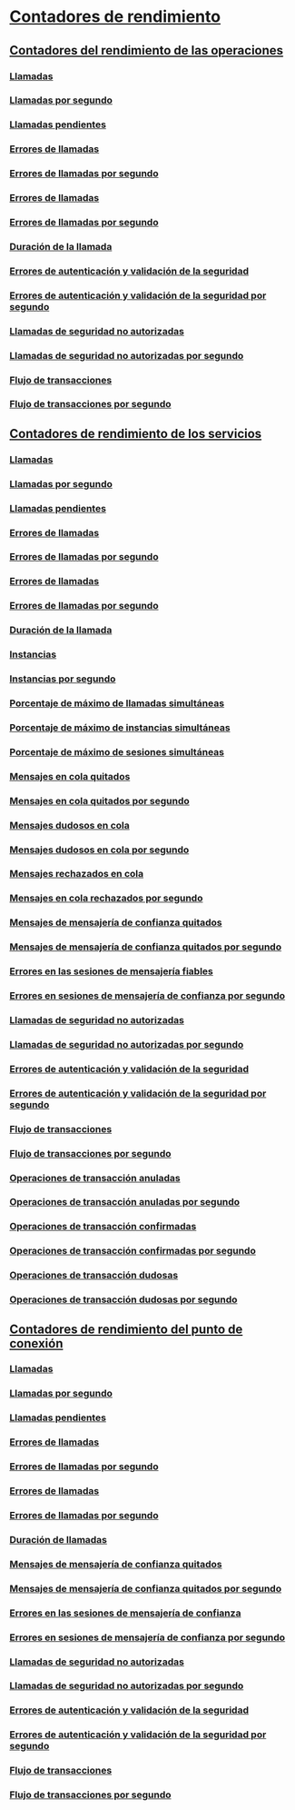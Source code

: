 # [Contadores de rendimiento](index.md)
## [Contadores del rendimiento de las operaciones](operation-performance-counters.md)
### [Llamadas](calls.md)
### [Llamadas por segundo](calls-per-second.md)
### [Llamadas pendientes](calls-outstanding.md)
### [Errores de llamadas](calls-failed.md)
### [Errores de llamadas por segundo](calls-failed-per-second.md)
### [Errores de llamadas](calls-faulted.md)
### [Errores de llamadas por segundo](calls-faulted-per-second.md)
### [Duración de la llamada](call-duration.md)
### [Errores de autenticación y validación de la seguridad](security-validation-and-authentication-failures.md)
### [Errores de autenticación y validación de la seguridad por segundo](security-validation-and-authentication-failures-per-second.md)
### [Llamadas de seguridad no autorizadas](security-calls-not-authorized.md)
### [Llamadas de seguridad no autorizadas por segundo](security-calls-not-authorized-per-second.md)
### [Flujo de transacciones](transactions-flowed.md)
### [Flujo de transacciones por segundo](transactions-flowed-per-second.md)
## [Contadores de rendimiento de los servicios](service-performance-counters.md)
### [Llamadas](service-calls.md)
### [Llamadas por segundo](service-calls-per-second.md)
### [Llamadas pendientes](service-calls-outstanding.md)
### [Errores de llamadas](service-calls-failed.md)
### [Errores de llamadas por segundo](service-calls-failed-per-second.md)
### [Errores de llamadas](service-calls-faulted.md)
### [Errores de llamadas por segundo](service-calls-faulted-per-second.md)
### [Duración de la llamada](service-call-duration.md)
### [Instancias](instances.md)
### [Instancias por segundo](instances-per-second.md)
### [Porcentaje de máximo de llamadas simultáneas](percent-of-max-concurrent-calls.md)
### [Porcentaje de máximo de instancias simultáneas](percent-of-max-concurrent-instances.md)
### [Porcentaje de máximo de sesiones simultáneas](percent-of-max-concurrent-sessions.md)
### [Mensajes en cola quitados](queue-dropped-messages.md)
### [Mensajes en cola quitados por segundo](queue-dropped-messages-per-second.md)
### [Mensajes dudosos en cola](queued-poison-messages.md)
### [Mensajes dudosos en cola por segundo](queued-poison-messages-per-second.md)
### [Mensajes rechazados en cola](queued-rejected-messages.md)
### [Mensajes en cola rechazados por segundo](queued-rejected-messages-per-second.md)
### [Mensajes de mensajería de confianza quitados](reliable-messaging-messages-dropped.md)
### [Mensajes de mensajería de confianza quitados por segundo](reliable-messaging-messages-dropped-per-second.md)
### [Errores en las sesiones de mensajería fiables](reliable-messaging-sessions-faulted.md)
### [Errores en sesiones de mensajería de confianza por segundo](reliable-messaging-sessions-faulted-per-second.md)
### [Llamadas de seguridad no autorizadas](service-security-calls-not-authorized.md)
### [Llamadas de seguridad no autorizadas por segundo](service-security-calls-not-authorized-per-second.md)
### [Errores de autenticación y validación de la seguridad](service-security-validation-and-authentication-failures.md)
### [Errores de autenticación y validación de la seguridad por segundo](service-security-validation-and-authentication-failures-per-second.md)
### [Flujo de transacciones](service-transactions-flowed.md)
### [Flujo de transacciones por segundo](service-transactions-flowed-per-second.md)
### [Operaciones de transacción anuladas](transacted-operations-aborted.md)
### [Operaciones de transacción anuladas por segundo](transacted-operations-aborted-per-second.md)
### [Operaciones de transacción confirmadas](transacted-operations-committed.md)
### [Operaciones de transacción confirmadas por segundo](transacted-operations-committed-per-second.md)
### [Operaciones de transacción dudosas](transacted-operations-in-doubt.md)
### [Operaciones de transacción dudosas por segundo](transacted-operations-in-doubt-per-second.md)
## [Contadores de rendimiento del punto de conexión](endpoint-performance-counters.md)
### [Llamadas](endpoint-calls.md)
### [Llamadas por segundo](endpoint-calls-per-second.md)
### [Llamadas pendientes](endpoint-calls-outstanding.md)
### [Errores de llamadas](endpoint-calls-failed.md)
### [Errores de llamadas por segundo](endpoint-calls-failed-per-second.md)
### [Errores de llamadas](endpoint-calls-faulted.md)
### [Errores de llamadas por segundo](endpoint-calls-faulted-per-second.md)
### [Duración de llamadas](endpoint-call-duration.md)
### [Mensajes de mensajería de confianza quitados](endpoint-reliable-messaging-messages-dropped.md)
### [Mensajes de mensajería de confianza quitados por segundo](endpoint-reliable-messaging-messages-dropped-per-second.md)
### [Errores en las sesiones de mensajería de confianza](endpoint-reliable-messaging-sessions-faulted.md)
### [Errores en sesiones de mensajería de confianza por segundo](endpoint-reliable-messaging-sessions-faulted-per-second.md)
### [Llamadas de seguridad no autorizadas](endpoint-security-calls-not-authorized.md)
### [Llamadas de seguridad no autorizadas por segundo](endpoint-security-calls-not-authorized-per-second.md)
### [Errores de autenticación y validación de la seguridad](endpoint-security-validation-and-authentication-failures.md)
### [Errores de autenticación y validación de la seguridad por segundo](endpoint-security-validation-and-authentication-failures-per-second.md)
### [Flujo de transacciones](endpoint-transactions-flowed.md)
### [Flujo de transacciones por segundo](endpoint-transactions-flowed-per-second.md)

